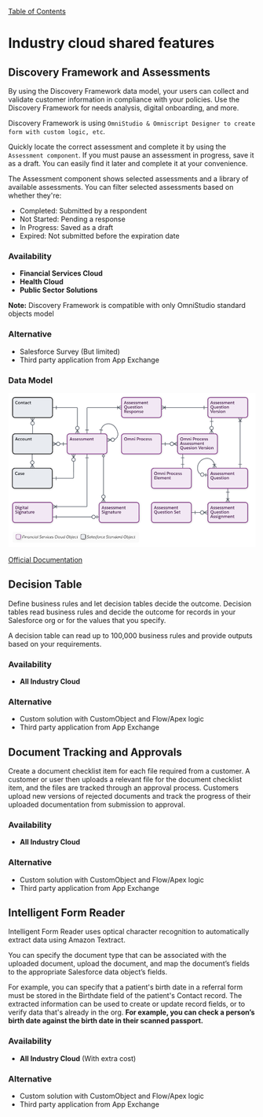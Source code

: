[Table of Contents](../Documentation.md)

# Industry cloud shared features

## Discovery Framework and Assessments
By using the Discovery Framework data model, your users can collect and validate customer information in compliance with your policies. Use the Discovery Framework for needs analysis, digital onboarding, and more.

Discovery Framework is using `OmniStudio & Omniscript Designer to create form with custom logic, etc`.

Quickly locate the correct assessment and complete it by using the `Assessment component`. If you must pause an assessment in progress, save it as a draft. You can easily find it later and complete it at your convenience.

The Assessment component shows selected assessments and a library of available assessments. You can filter selected assessments based on whether they're:
- Completed: Submitted by a respondent
- Not Started: Pending a response
- In Progress: Saved as a draft
- Expired: Not submitted before the expiration date

### Availability
- **Financial Services Cloud**
- **Health Cloud**
- **Public Sector Solutions**

**Note:** Discovery Framework is compatible with only OmniStudio standard objects model

### Alternative
- Salesforce Survey (But limited)
- Third party application from App Exchange

### Data Model
![Data Model](../../Images/discoveryFramework.png)

[Official Documentation](https://help.salesforce.com/s/articleView?id=sf.fsc_admin_setup_and_configure_discovery_framework.htm&language=en_US&type=5)


## Decision Table

Define business rules and let decision tables decide the outcome. Decision tables read business rules and decide the outcome for records in your Salesforce org or for the values that you specify. 

A decision table can read up to 100,000 business rules and provide outputs based on your requirements.

### Availability
- **All Industry Cloud**

### Alternative
- Custom solution with CustomObject and Flow/Apex logic
- Third party application from App Exchange


## Document Tracking and Approvals

Create a document checklist item for each file required from a customer. A customer or user then uploads a relevant file for the document checklist item, and the files are tracked through an approval process. 
Customers upload new versions of rejected documents and track the progress of their uploaded documentation from submission to approval.

### Availability
- **All Industry Cloud**

### Alternative
- Custom solution with CustomObject and Flow/Apex logic
- Third party application from App Exchange

## Intelligent Form Reader
Intelligent Form Reader uses optical character recognition to automatically extract data using Amazon Textract. 

You can specify the document type that can be associated with the uploaded document, upload the document, and map the document’s fields to the appropriate Salesforce data object’s fields. 

For example, you can specify that a patient's birth date in a referral form must be stored in the Birthdate field of the patient's Contact record. The extracted information can be used to create or update record fields, or to verify data that's already in the org. **For example, you can check a person’s birth date against the birth date in their scanned passport.**

### Availability
- **All Industry Cloud** (With extra cost)

### Alternative
- Custom solution with CustomObject and Flow/Apex logic
- Third party application from App Exchange
